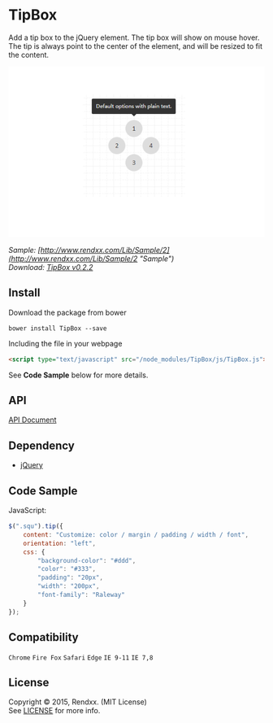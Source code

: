 # TipBox
Add a tip box to the jQuery element. The tip box will show on mouse hover.  
The tip is always point to the center of the element, and will be resized to fit the content.    

![preview](https://raw.githubusercontent.com/Rendxx/TipBox/master/preview.png "Preview")

*Sample: [http://www.rendxx.com/Lib/Sample/2](http://www.rendxx.com/Lib/Sample/2 "Sample")*  
*Download: [TipBox v0.2.2](https://github.com/Rendxx/TipBox/releases/tag/0.2.2 "Download")*

## Install
Download the package from bower
```
bower install TipBox --save
```

Including the file in your webpage
```HTML
<script type="text/javascript" src="/node_modules/TipBox/js/TipBox.js"></script>
```

See **Code Sample** below for more details.

## API
[API Document](https://github.com/Rendxx/TipBox/blob/master/API%20Document.md)

## Dependency
- [jQuery][]

## Code Sample
JavaScript:

```javascript
$(".squ").tip({
    content: "Customize: color / margin / padding / width / font",
    orientation: "left",
    css: {
        "background-color": "#ddd",
        "color": "#333",
        "padding": "20px",
        "width": "200px",
        "font-family": "Raleway"
    }
});
```

## Compatibility
```Chrome``` ```Fire Fox``` ```Safari``` ```Edge``` ```IE 9-11``` ```IE 7,8```

## License
Copyright &copy; 2015, Rendxx. (MIT License)  
See [LICENSE][] for more info.

[jQuery]: https://jquery.com/ "jQuery Home Page"
[LICENSE]: https://github.com/Rendxx/TipBox/blob/master/LICENSE